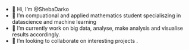 - 👋 Hi, I’m @ShebaDarko
- 👀 I’m  compuational and applied mathematics student specialiszing in datascience and machine learning  
- 🌱 I’m currently work on big data, analyse, make analysis and visualise results accordingly.
- 💞️ I’m looking to collaborate on interesting projects .

<!---
ShebaDarko/ShebaDarko is a ✨ special ✨ repository because its `README.md` (this file) appears on your GitHub profile.
You can click the Preview link to take a look at your changes.
--->
